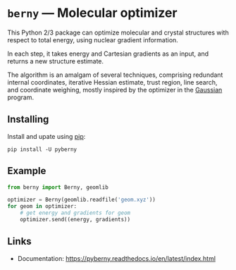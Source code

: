 # `berny` — Molecular optimizer

This Python 2/3 package can optimize molecular and crystal structures with respect to total energy, using nuclear gradient information.

In each step, it takes energy and Cartesian gradients as an input, and returns a new structure estimate.

The algorithm is an amalgam of several techniques, comprising redundant internal coordinates, iterative Hessian estimate, trust region, line search, and coordinate weighing, mostly inspired by the optimizer in the [Gaussian](http://gaussian.com) program.

## Installing

Install and upate using [pip](https://pip.pypa.io/en/stable/quickstart/):

```
pip install -U pyberny
```

## Example

```python
from berny import Berny, geomlib

optimizer = Berny(geomlib.readfile('geom.xyz'))
for geom in optimizer:
    # get energy and gradients for geom
    optimizer.send((energy, gradients))
```

## Links

-   Documentation: <https://pyberny.readthedocs.io/en/latest/index.html>
